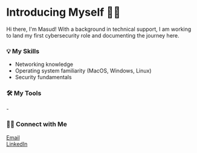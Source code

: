 # Introducing Myself 🙋‍♂️

Hi there, I'm Masud! With a background in technical support, I am working to land my first cybersecurity role and documenting the journey here.<br>

### 💡 My Skills
- Networking knowledge <br>
- Operating system familiarity (MacOS, Windows, Linux) <br>
- Security fundamentals <br>
  
### 🛠️ My Tools
-<br>
### 🙌🏻 Connect with Me
[Email](mailto:mibrahim11@hotmail.co.uk)<br>
[LinkedIn](https://www.linkedin.com/in/masud-ibrahim-5716b81b1/)

